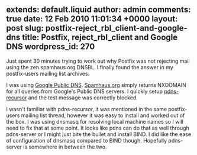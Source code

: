 extends: default.liquid
author: admin
comments: true
date: 12 Feb 2010 11:01:34 +0000
layout: post
slug: postfix-reject_rbl_client-and-google-dns
title: Postfix, reject_rbl_client and Google DNS
wordpress_id: 270
---

Just spent 30 minutes trying to work out why Postfix was not rejecting mail using the zen.spamhaus.org DNSBL. I finally found the answer in my postfix-users mailing list archives.

I was using [Google Public DNS](http://code.google.com/speed/public-dns/). [Spamhaus.org](http://www.spamhaus.org/) simply returns NXDOMAIN for all queries from Google's Public DNS servers. I quickly setup [pdns-recursor](http://wiki.powerdns.com/trac) and the test message was correctly blocked.

I wasn't familiar with pdns-recursor, it was mentioned in the same postfix-users mailing list thread, however it was easy to install and worked out of the box. I was using dnsmasq for resolving local machine names so I will need to fix that at some point. It looks like pdns can do that as well through pdns-server or I might just bite the bullet and install BIND. I did like the ease of configuration of dnsmasq compared to BIND though. Hopefully pdns-server is somewhere in between the two.
